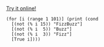 [Try it online!](https://tio.run/##y6j8/18jLb9IITpTQaMoMS89VcFQwdDAUDNWQaOgKDOvREEjOT8vhUtBIVojLx/IU1XIVDA01dRUUHLLrKpyKq2qUopFlVUAy2KVMYbpg8iEFJWmKmTGampq/v8PAA "Hy – Try It Online")
```hy
(for [i (range 1 101)] (print (cond
  [(not (% i 15)) "FizzBuzz"]
  [(not (% i  5)) "Buzz"]
  [(not (% i  3)) "Fizz"]
  [True i])))
```
